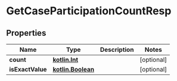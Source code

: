 # GetCaseParticipationCountResp

## Properties
Name | Type | Description | Notes
------------ | ------------- | ------------- | -------------
**count** | [**kotlin.Int**](.md) |  |  [optional]
**isExactValue** | [**kotlin.Boolean**](.md) |  |  [optional]
